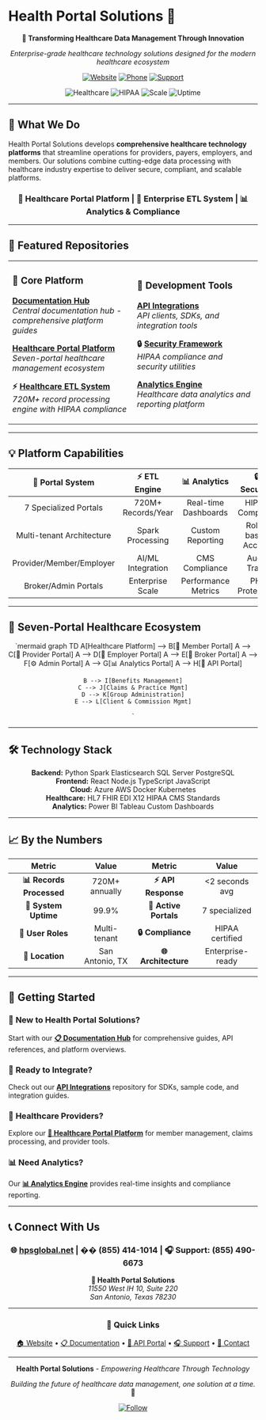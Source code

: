 # Health Portal Solutions 🏥

<div align="center">

**🚀 Transforming Healthcare Data Management Through Innovation**

*Enterprise-grade healthcare technology solutions designed for the modern healthcare ecosystem*

[![Website](https://img.shields.io/badge/Website-hpsglobal.net-blue?style=for-the-badge&logo=globe)](https://www.hpsglobal.net/)
[![Phone](https://img.shields.io/badge/Phone-(855)%20414--1014-green?style=for-the-badge&logo=phone)](tel:8554141014)
[![Support](https://img.shields.io/badge/Support-(855)%20490--6673-orange?style=for-the-badge&logo=headphones)](tel:8554906673)

![Healthcare](https://img.shields.io/badge/Industry-Healthcare-red?style=flat-square)
![HIPAA](https://img.shields.io/badge/HIPAA-Compliant-green?style=flat-square)
![Scale](https://img.shields.io/badge/Scale-720M%2B%20Records-blue?style=flat-square)
![Uptime](https://img.shields.io/badge/Uptime-99.9%25-brightgreen?style=flat-square)

</div>

---

## 🌟 What We Do

Health Portal Solutions develops **comprehensive healthcare technology platforms** that streamline operations for providers, payers, employers, and members. Our solutions combine cutting-edge data processing with healthcare industry expertise to deliver secure, compliant, and scalable platforms.

<div align="center">

### 🏥 **Healthcare Portal Platform** | 🔧 **Enterprise ETL System** | 📊 **Analytics & Compliance**

</div>

---

## 🚀 Featured Repositories

<table>
<tr>
<td width="50%">

### 🏥 **Core Platform**
**[Documentation Hub](https://github.com/Health-Portal-Solutions/hps-documentation)**  
*Central documentation hub - comprehensive platform guides*

**[Healthcare Portal Platform](https://github.com/Health-Portal-Solutions/hps-documentation/blob/main/products/portal/README.md)**  
*Seven-portal healthcare management ecosystem*

**⚡ [Healthcare ETL System](https://github.com/Health-Portal-Solutions/hps-documentation/blob/main/products/etl/README.md)**  
*720M+ record processing engine with HIPAA compliance*

</td>
<td width="50%">

### 🔧 **Development Tools**
**[API Integrations](https://github.com/Health-Portal-Solutions/hps-documentation/blob/main/developer/api.md)**  
*API clients, SDKs, and integration tools*

**🔒 [Security Framework](https://github.com/Health-Portal-Solutions/hps-documentation/blob/main/security/hipaa-compliance.md)**  
*HIPAA compliance and security utilities*

**[Analytics Engine](https://github.com/Health-Portal-Solutions/hps-documentation/blob/main/platform/overview.md)**  
*Healthcare data analytics and reporting platform*

</td>
</tr>
</table>

---

## 💡 Platform Capabilities

<div align="center">

| **🏥 Portal System** | **⚡ ETL Engine** | **📊 Analytics** | **🔒 Security** |
|:---:|:---:|:---:|:---:|
| 7 Specialized Portals | 720M+ Records/Year | Real-time Dashboards | HIPAA Compliant |
| Multi-tenant Architecture | Spark Processing | Custom Reporting | Role-based Access |
| Provider/Member/Employer | AI/ML Integration | CMS Compliance | Audit Trails |
| Broker/Admin Portals | Enterprise Scale | Performance Metrics | PHI Protection |

</div>

---

## 🎯 **Seven-Portal Healthcare Ecosystem**

<div align="center">

`mermaid
graph TD
    A[Healthcare Platform] --> B[👥 Member Portal]
    A --> C[🏥 Provider Portal] 
    A --> D[🏢 Employer Portal]
    A --> E[🤝 Broker Portal]
    A --> F[⚙️ Admin Portal]
    A --> G[📊 Analytics Portal]
    A --> H[🔧 API Portal]
    
    B --> I[Benefits Management]
    C --> J[Claims & Practice Mgmt]
    D --> K[Group Administration]
    E --> L[Client & Commission Mgmt]
`

</div>

---

## 🛠️ **Technology Stack**

<div align="center">

**Backend:** Python Spark Elasticsearch SQL Server PostgreSQL  
**Frontend:** React Node.js TypeScript JavaScript  
**Cloud:** Azure AWS Docker Kubernetes  
**Healthcare:** HL7 FHIR EDI X12 HIPAA CMS Standards  
**Analytics:** Power BI Tableau Custom Dashboards

</div>

---

## 📈 **By the Numbers**

<div align="center">

| Metric | Value | Metric | Value |
|:---:|:---:|:---:|:---:|
| **📊 Records Processed** | 720M+ annually | **⚡ API Response** | <2 seconds avg |
| **🔄 System Uptime** | 99.9% | **🏥 Active Portals** | 7 specialized |
| **👥 User Roles** | Multi-tenant | **🔒 Compliance** | HIPAA certified |
| **📍 Location** | San Antonio, TX | **🌐 Architecture** | Enterprise-ready |

</div>

---

## 🚀 **Getting Started**

### 📖 **New to Health Portal Solutions?**
Start with our **[📋 Documentation Hub](https://github.com/Health-Portal-Solutions/hps-documentation)** for comprehensive guides, API references, and platform overviews.

### 🔌 **Ready to Integrate?**
Check out our **[API Integrations](https://github.com/Health-Portal-Solutions/hps-documentation/blob/main/developer/api.md)** repository for SDKs, sample code, and integration guides.

### 🏥 **Healthcare Providers?**
Explore our **[🏥 Healthcare Portal Platform](https://github.com/Health-Portal-Solutions/hps-documentation/blob/main/products/portal/README.md)** for member management, claims processing, and provider tools.

### 📊 **Need Analytics?**
Our **[📊 Analytics Engine](https://github.com/Health-Portal-Solutions/hps-documentation/blob/main/platform/overview.md)** provides real-time insights and compliance reporting.

---

## 📞 **Connect With Us**

<div align="center">

### 🌐 **[hpsglobal.net](https://www.hpsglobal.net/)** | �� **(855) 414-1014** | 🎧 **Support: (855) 490-6673**

**📍 Health Portal Solutions**  
*11550 West IH 10, Suite 220*  
*San Antonio, Texas 78230*

---

### 🔗 **Quick Links**

[🏠 Website](https://www.hpsglobal.net/) • [📋 Documentation](https://github.com/Health-Portal-Solutions/hps-documentation) • [🔌 API Portal](https://github.com/Health-Portal-Solutions/hps-documentation/blob/main/developer/api.md) • [🎧 Support](tel:8554906673) • [📧 Contact](https://www.hpsglobal.net/contact)

</div>

---

<div align="center">

**Health Portal Solutions** - *Empowering Healthcare Through Technology*

*Building the future of healthcare data management, one solution at a time.* 🚀

[![Follow](https://img.shields.io/github/followers/Health-Portal-Solutions?style=social)](https://github.com/Health-Portal-Solutions)

</div>







